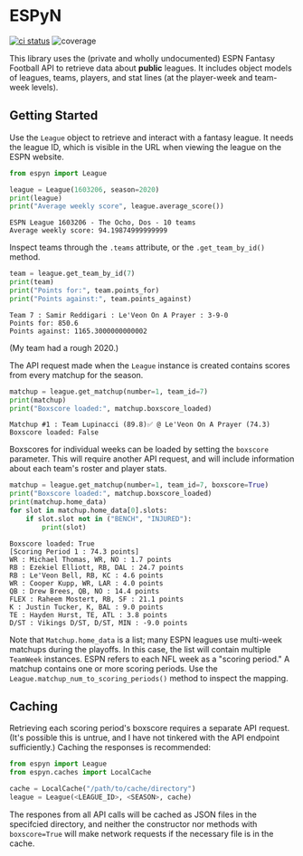 
# ESPyN

[![ci status](https://github.com/reddigari/ESPyN/actions/workflows/ci.yml/badge.svg)](https://github.com/reddigari/ESPyN/actions)
![coverage](https://reddigari-github-badges.s3.amazonaws.com/espyn-coverage-develop.svg)

This library uses the (private and wholly undocumented) ESPN Fantasy Football
API to retrieve data about __public__ leagues. It includes object models of
leagues, teams, players, and stat lines (at the player-week and team-week
levels).


## Getting Started

Use the `League` object to retrieve and interact with a fantasy league.
It needs the league ID, which is visible in the URL when viewing
the league on the ESPN website.

```Python
from espyn import League

league = League(1603206, season=2020)
print(league)
print("Average weekly score", league.average_score())
```

```
ESPN League 1603206 - The Ocho, Dos - 10 teams
Average weekly score: 94.19874999999999
```

Inspect teams through the `.teams` attribute, or the `.get_team_by_id()` method.

```Python
team = league.get_team_by_id(7)
print(team)
print("Points for:", team.points_for)
print("Points against:", team.points_against)
```

```
Team 7 : Samir Reddigari : Le'Veon On A Prayer : 3-9-0
Points for: 850.6
Points against: 1165.3000000000002
```

(My team had a rough 2020.)

The API request made when the `League` instance is created contains scores from
every matchup for the season.

```Python
matchup = league.get_matchup(number=1, team_id=7)
print(matchup)
print("Boxscore loaded:", matchup.boxscore_loaded)
```

```
Matchup #1 : Team Lupinacci (89.8)✅ @ Le'Veon On A Prayer (74.3)
Boxscore loaded: False
```

Boxscores for individual weeks can be loaded by setting the `boxscore`
parameter. This will require another API request, and will include information
about each team's roster and player stats.

```Python
matchup = league.get_matchup(number=1, team_id=7, boxscore=True)
print("Boxscore loaded:", matchup.boxscore_loaded)
print(matchup.home_data)
for slot in matchup.home_data[0].slots:
    if slot.slot not in ("BENCH", "INJURED"):
        print(slot)
```

```
Boxscore loaded: True
[Scoring Period 1 : 74.3 points]
WR : Michael Thomas, WR, NO : 1.7 points
RB : Ezekiel Elliott, RB, DAL : 24.7 points
RB : Le'Veon Bell, RB, KC : 4.6 points
WR : Cooper Kupp, WR, LAR : 4.0 points
QB : Drew Brees, QB, NO : 14.4 points
FLEX : Raheem Mostert, RB, SF : 21.1 points
K : Justin Tucker, K, BAL : 9.0 points
TE : Hayden Hurst, TE, ATL : 3.8 points
D/ST : Vikings D/ST, D/ST, MIN : -9.0 points
```

Note that `Matchup.home_data` is a list; many ESPN leagues use multi-week
matchups during the playoffs. In this case, the list will contain
multiple `TeamWeek` instances. ESPN refers to each NFL week as a "scoring period."
A matchup contains one or more scoring periods. Use the
`League.matchup_num_to_scoring_periods()` method to inspect the mapping.


## Caching

Retrieving each scoring period's boxscore requires a separate API request. (It's
possible this is untrue, and I have not tinkered with the API endpoint sufficiently.)
Caching the responses is recommended:

```Python
from espyn import League
from espyn.caches import LocalCache

cache = LocalCache("/path/to/cache/directory")
league = League(<LEAGUE_ID>, <SEASON>, cache)
```

The respones from all API calls will be cached as JSON files in the specifcied
directory, and neither the constructor nor methods with `boxscore=True` will
make network requests if the necessary file is in the cache.
